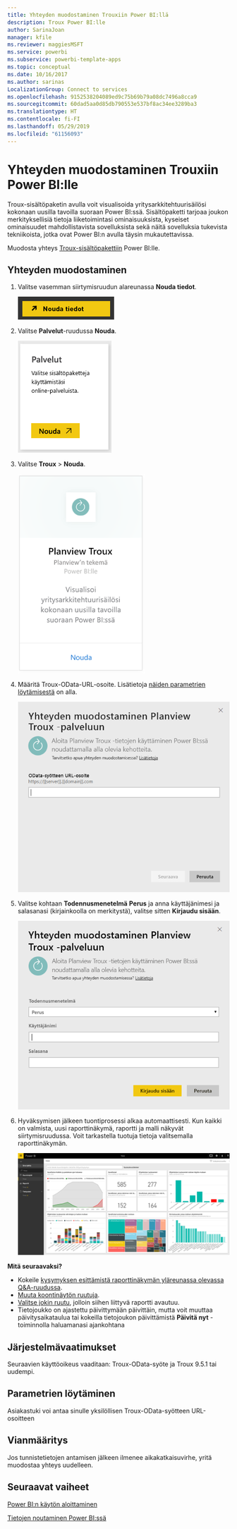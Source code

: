 ```yaml
---
title: Yhteyden muodostaminen Trouxiin Power BI:llä
description: Troux Power BI:lle
author: SarinaJoan
manager: kfile
ms.reviewer: maggiesMSFT
ms.service: powerbi
ms.subservice: powerbi-template-apps
ms.topic: conceptual
ms.date: 10/16/2017
ms.author: sarinas
LocalizationGroup: Connect to services
ms.openlocfilehash: 9152538204089ed9c75b69b79a08dc7496a8cca9
ms.sourcegitcommit: 60dad5aa0d85db790553e537bf8ac34ee3289ba3
ms.translationtype: HT
ms.contentlocale: fi-FI
ms.lasthandoff: 05/29/2019
ms.locfileid: "61156093"
---
```

# <a name="connect-to-troux-for-power-bi"></a>Yhteyden muodostaminen Trouxiin Power BI:lle
Troux-sisältöpaketin avulla voit visualisoida yritysarkkitehtuurisäilösi kokonaan uusilla tavoilla suoraan Power BI:ssä. Sisältöpaketti tarjoaa joukon merkityksellisiä tietoja liiketoimintasi ominaisuuksista, kyseiset ominaisuudet mahdollistavista sovelluksista sekä näitä sovelluksia tukevista tekniikoista, jotka ovat Power BI:n avulla täysin mukautettavissa.

Muodosta yhteys [Troux-sisältöpakettiin](https://app.powerbi.com/getdata/services/troux) Power BI:lle.

## <a name="how-to-connect"></a>Yhteyden muodostaminen
1. Valitse vasemman siirtymisruudun alareunassa **Nouda tiedot**.
   
   ![](media/service-connect-to-troux/getdata.png)
2. Valitse **Palvelut**-ruudussa **Nouda**.
   
   ![](media/service-connect-to-troux/services.png)
3. Valitse **Troux** \> **Nouda**.
   
   ![](media/service-connect-to-troux/troux.png)
4. Määritä Troux-OData-URL-osoite. Lisätietoja [näiden parametrien löytämisestä](#FindingParams) on alla.
   
   ![](media/service-connect-to-troux/params.png)
5. Valitse kohtaan **Todennusmenetelmä** **Perus** ja anna käyttäjänimesi ja salasanasi (kirjainkoolla on merkitystä), valitse sitten **Kirjaudu sisään**.
   
    ![](media/service-connect-to-troux/creds.png)
6. Hyväksymisen jälkeen tuontiprosessi alkaa automaattisesti. Kun kaikki on valmista, uusi raporttinäkymä, raportti ja malli näkyvät siirtymisruudussa. Voit tarkastella tuotuja tietoja valitsemalla raporttinäkymän.
   
     ![](media/service-connect-to-troux/dashboard.png)

**Mitä seuraavaksi?**

* Kokeile [kysymyksen esittämistä raporttinäkymän yläreunassa olevassa Q&A-ruudussa](consumer/end-user-q-and-a.md).
* [Muuta koontinäytön ruutuja](service-dashboard-edit-tile.md).
* [Valitse jokin ruutu](consumer/end-user-tiles.md), jolloin siihen liittyvä raportti avautuu.
* Tietojoukko on ajastettu päivittymään päivittäin, mutta voit muuttaa päivitysaikataulua tai kokeilla tietojoukon päivittämistä **Päivitä nyt** -toiminnolla haluamanasi ajankohtana

## <a name="system-requirements"></a>Järjestelmävaatimukset
Seuraavien käyttöoikeus vaaditaan: Troux-OData-syöte ja Troux 9.5.1 tai uudempi.

<a name="FindingParams"></a>

## <a name="finding-parameters"></a>Parametrien löytäminen
Asiakastuki voi antaa sinulle yksilöllisen Troux-OData-syötteen URL-osoitteen

## <a name="troubleshooting"></a>Vianmääritys
Jos tunnistetietojen antamisen jälkeen ilmenee aikakatkaisuvirhe, yritä muodostaa yhteys uudelleen.

## <a name="next-steps"></a>Seuraavat vaiheet
[Power BI:n käytön aloittaminen](service-get-started.md)

[Tietojen noutaminen Power BI:ssä](service-get-data.md)

